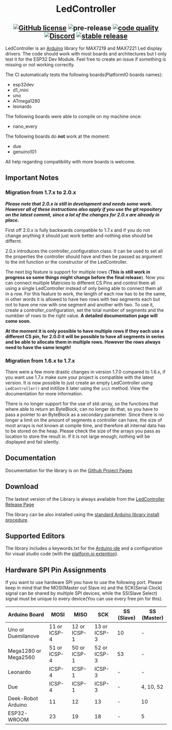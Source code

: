 <h1 align="center">LedController</h1>

<h2 align="center">
<a href="https://github.com/noah1510/LedController/blob/master/License"><img src="https://img.shields.io/github/license/noah1510/LedController.svg" alt="GitHub license" /></a>
<img src="https://github.com/noah1510/LedController/workflows/pre-release/badge.svg" alt="pre-release" />
<a href="https://frontend.code-inspector.com/project/5318/dashboard"><img src="https://www.code-inspector.com/project/5318/score/svg" alt="code quality" /></a>
<a href="https://discord.gg/awjW3aG"><img src="https://discordapp.com/api/guilds/691968013234339881/widget.png" alt="Discord" /></a>
<a href="https://GitHub.com/noah1510/LedController/releases/"><img src="https://img.shields.io/github/v/release/noah1510/LedController.svg" alt="stable release" /></a>
</h2>

LedController is an [Arduino](http://arduino.cc) library for MAX7219 and MAX7221 Led display drivers.
The code should work with most boards and architectures but I only test it for the ESP32 Dev Module.
Feel free to create an issue if something is missing or not working correctly.

The CI automatically tests the following boards(PlatformIO boards names):

* esp32dev
* d1_mini
* uno
* ATmega1280
* leonardo

The following boards were able to compile on my machine once:

* nano_every

The following boards do **not** work at the moment:

* due
* genuino101

All help regarding compatibility with more boards is welcome.

## Important Notes

### Migration from 1.7.x to 2.0.x

***Please note that 2.0.x is still in development and needs some work. However all of these instructions also apply if you use the git repository on the latest commit, since a lot of the changes for 2.0.x are already in place.***

First off 2.0.x is fully backwards compatible to 1.7.x and if you do not change anything it should just work better and nothing else should be differnt.

2.0.x introduces the controller_configuration class.
It can be used to set all the properties the controller should have and then be passed as argument to the init function or the constructor of the LedController.

The next big feature is support for multiple rows (**This is still work in progress so some things might change before the final release**).
Now you can connect multiple Matricies to different CS Pins and control them all using a single LedController instead of only being able to connect them all in a row.
For this feature to work, the length of each row has to be the same, in other words it is allowed to have two rows with two segments each but not to have one row with one segment and another with two.
To use it, create a controller_configuration, set the total number of segments and the numkber of rows to the right value.
**A detailed documentation page will come soon.**

**At the moment it is only possible to have multiple rows if they each use a different CS pin, for 2.0.0 it will be possible to have all segments in series and be able to allocate them in multiple rows. However the rows always need to have the same length!**

### Migration from 1.6.x to 1.7.x

There were a few more drastic changes in version 1.7.0 compared to 1.6.x, if you want use 1.7.x make sure your project is compatible with the latest version.
It is now possible to just create an empty LedController using `LedController()` and initilize it later using the `init` method.
View the documentation for more information.

There is no longer support for the use of std::array, so the functions that where able to return an ByteBlock, can no longer do that, so you have to pass a pointer to an ByteBlock as a secondary parameter.
Since there is no longer a limit on the amount of segments a controller can have, the size of most arrays is not known at compile time, and therefore all internal data has to be stored on the heap.
Please check the size of the arrays you pass as location to store the result in.
If it is not large enough, nothing will be displayed and fail silently.

## Documentation

Documentation for the library is on the [Github Project Pages](http://noah1510.github.io/LedController/)

## Download 

The lastest version of the Library is always available from the [LedController Release Page](https://github.com/noah1510/LedController/releases)

The library can be also installed using the [standard Arduino library install procedure](http://arduino.cc/en/Guide/Libraries).

## Supported Editors

The library includes a keywords.txt for the [Arduino ide](https://www.arduino.cc/) and a configuration for visual studio code (with the [platform.io extention](https://platformio.org/platformio-ide)).

## Hardware SPI Pin Assignments

If you want to use hardware SPI you have to use the following port.
Please keep in mind that the MOSI(Master out Slave in) and the SCK(Serial Clock) signal can be shared by multiple SPI devices, while the SS(Slave Select) signal must be unique to every device(You can use every free pin for this).

| Arduino Board | MOSI | MISO | SCK | SS (Slave) | SS (Master) |
|---------------|------|------|-----|------------|-------------|
| Uno or Duemilanove | 11 or ICSP-4 | 12 or ICSP-1 | 13 or ICSP-3 | 10 | - |
| Mega1280 or Mega2560 | 51 or ICSP-4 | 50 or ICSP-1 | 52 or ICSP-3 | 53 | - |
| Leonardo | ICSP-4 | ICSP-1 | ICSP-3 | - | - |
| Due | ICSP-4 | ICSP-1 | ICSP-3 | - | 4, 10, 52 |
| Deek-Robot Arduino | 11 | 12 | 13 | - | 10 |
| ESP32-WROOM | 23 | 19 | 18 | - | 5 |
